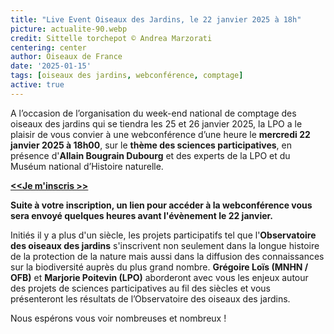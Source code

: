```yaml
---
title: "Live Event Oiseaux des Jardins, le 22 janvier 2025 à 18h"
picture: actualite-90.webp
credit: Sittelle torchepot © Andrea Marzorati
centering: center
author: Oiseaux de France
date: '2025-01-15'
tags: [oiseaux des jardins, webconférence, comptage]
active: true
---
```


A l’occasion de l’organisation du week-end national de comptage des oiseaux des jardins qui se tiendra les 25 et 26 janvier 2025, la LPO a le plaisir de vous convier à une webconférence d’une heure le **mercredi 22 janvier 2025 à 18h00**, sur le **thème des sciences participatives**, en présence d'**Allain Bougrain Dubourg** et des experts de la LPO et du Muséum national d’Histoire naturelle.

**[<<Je m'inscris >>](https://forms.office.com/e/zdKJS99Wn2)**

**Suite à votre inscription, un lien pour accéder à la webconférence vous sera envoyé quelques heures avant l'évènement le 22 janvier.**

Initiés il y a plus d'un siècle, les projets participatifs tel que l'**Observatoire des oiseaux des jardins** s'inscrivent non seulement dans la longue histoire de la protection de la nature mais aussi dans la diffusion des connaissances sur la biodiversité auprès du plus grand nombre. **Grégoire Loïs (MNHN / OFB)** et **Marjorie Poitevin (LPO)** aborderont avec vous les enjeux autour des projets de sciences participatives au fil des siècles et vous présenteront les résultats de l’Observatoire des oiseaux des jardins.

Nous espérons vous voir nombreuses et nombreux !

